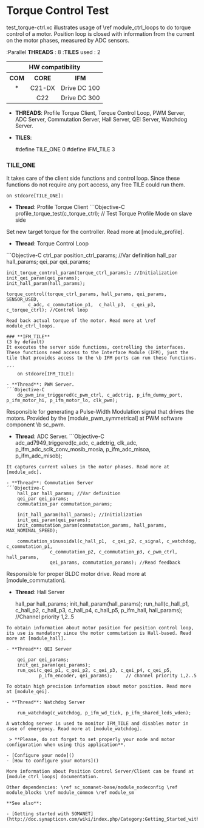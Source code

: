 Torque Control Test
===============
test_torque-ctrl.xc illustrates usage of \ref module_ctrl_loops to do torque control of a motor. Position loop is closed with information from the current on the motor phases, measured by ADC sensors.

:Parallel **THREADS** : 8
:**TILES** used : 2
    

<table  class="hw_comp" align="center" cellpadding="2" width="50%">
<tr align="center">
    <th colspan="3">HW compatibility</th>
  <tr align="center">
    <th>COM</th>
    <th>CORE</th>
    <th>IFM</th>
  </tr>
  <tr align="center">
    <td>*</td>
    <td>C21-DX</td>
   <td>Drive DC 100</td>
 </tr>
  <tr align="center">
    <td></td>
    <td>C22</td>
    <td>Drive DC 300</td>
  </tr>
</table>



- **THREADS**: Profile Torque Client, Torque Control Loop, PWM Server, ADC Server, Commutation Server, Hall Server, QEI Server, Watchdog Server.

- **TILES**:

	#define TILE_ONE 0
	#define IFM_TILE 3

### **TILE_ONE**
It takes care of the client side functions and control loop. Since these functions do not require any port access, any free TILE could run them.

	on stdcore[TILE_ONE]:

- **Thread**: Profile Torque Client
´´´Objective-C
	profile_torque_test(c_torque_ctrl); // Test Torque Profile Mode on slave side

Set new target torque for the controller. Read more at [module_profile].


- **Thread**: Torque Control Loop

´´´Objective-C
	 ctrl_par position_ctrl_params; //Var definition
	 hall_par hall_params;
	 qei_par qei_params;

	init_torque_control_param(torque_ctrl_params); //Initialization
	init_qei_param(qei_params);
	init_hall_param(hall_params);

	torque_control(torque_ctrl_params, hall_params, qei_params, SENSOR_USED, 
			c_adc, c_commutation_p1,  c_hall_p3,  c_qei_p3, c_torque_ctrl); //Control loop
```		
Read back actual torque of the motor. Read more at \ref module_ctrl_loops.

### **IFM_TILE** 
(3 by default)
It executes the server side functions, controlling the interfaces. These functions need access to the Interface Module (IFM), just the tile that provides access to the \b IFM ports can run these functions.  

´´´
	on stdcore[IFM_TILE]: 

- **Thread**: PWM Server.
´´´Objective-C
	do_pwm_inv_triggered(c_pwm_ctrl, c_adctrig, p_ifm_dummy_port, p_ifm_motor_hi, p_ifm_motor_lo, clk_pwm);
```
Responsible for generating a Pulse-Width Modulation signal that drives the motors. Provided by the [module_pwm_symmetrical] at PWM software component \b sc_pwm.

- **Thread**: ADC Server.
´´´Objective-C	
	adc_ad7949_triggered(c_adc, c_adctrig, clk_adc, p_ifm_adc_sclk_conv_mosib_mosia,
				p_ifm_adc_misoa, p_ifm_adc_misob);
```
It captures current values in the motor phases. Read more at [module_adc].

- **Thread**: Commutation Server 
´´´Objective-C	
	hall_par hall_params; //Var definition
	qei_par qei_params;
	commutation_par commutation_params;

	init_hall_param(hall_params); //Initialization
	init_qei_param(qei_params);
	init_commutation_param(commutation_params, hall_params, MAX_NOMINAL_SPEED); 

	commutation_sinusoidal(c_hall_p1,  c_qei_p2, c_signal, c_watchdog, c_commutation_p1,
				c_commutation_p2, c_commutation_p3, c_pwm_ctrl, hall_params,
				qei_params, commutation_params); //Read feedback
```

Responsible for proper BLDC motor drive. Read more at [module_commutation].

- **Thread**: Hall Server

	hall_par hall_params;
	init_hall_param(hall_params);
	run_hall(c_hall_p1, c_hall_p2, c_hall_p3, c_hall_p4, c_hall_p5,
			p_ifm_hall, hall_params); //Channel priority 1,2..5
```
To obtain information about motor position for position control loop, its use is mandatory since the motor commutation is Hall-based. Read more at [module_hall].

- **Thread**: QEI Server

	qei_par qei_params;
	init_qei_param(qei_params);
	run_qei(c_qei_p1, c_qei_p2, c_qei_p3, c_qei_p4, c_qei_p5,
			p_ifm_encoder, qei_params);  	// channel priority 1,2..5

To obtain high precision information about motor position. Read more at [module_qei].

- **Thread**: Watchdog Server

	run_watchdog(c_watchdog, p_ifm_wd_tick, p_ifm_shared_leds_wden);

A watchdog server is used to monitor IFM_TILE and disables motor in case of emergency. Read more at [module_watchdog].

 > **Please, do not forget to set properly your node and motor configuration when using this application**.

- [Configure your node]() 
- [How to configure your motors]()

More information about Position Control Server/Client can be found at [module_ctrl_loops] documentation.

Other dependencies: \ref sc_somanet-base/module_nodeconfig \ref module_blocks \ref module_common \ref module_sm 

**See also**:

- [Getting started with SOMANET](http://doc.synapticon.com/wiki/index.php/Category:Getting_Started_with_SOMANET)  
